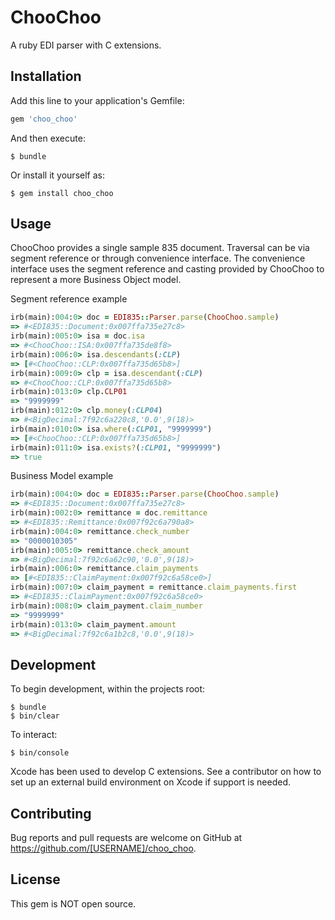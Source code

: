 # ChooChoo

A ruby EDI parser with C extensions.

## Installation

Add this line to your application's Gemfile:

```ruby
gem 'choo_choo'
```

And then execute:

    $ bundle

Or install it yourself as:

    $ gem install choo_choo

## Usage

ChooChoo provides a single sample 835 document.
Traversal can be via segment reference or through convenience interface.
The convenience interface uses the segment reference and casting provided by ChooChoo to represent a more Business Object model.

Segment reference example
```ruby
irb(main):004:0> doc = EDI835::Parser.parse(ChooChoo.sample)
=> #<EDI835::Document:0x007ffa735e27c8>
irb(main):005:0> isa = doc.isa
=> #<ChooChoo::ISA:0x007ffa735de8f8>
irb(main):006:0> isa.descendants(:CLP)
=> [#<ChooChoo::CLP:0x007ffa735d65b8>]
irb(main):009:0> clp = isa.descendant(:CLP)
=> #<ChooChoo::CLP:0x007ffa735d65b8>
irb(main):013:0> clp.CLP01
=> "9999999"
irb(main):012:0> clp.money(:CLP04)
=> #<BigDecimal:7f92c6a220c8,'0.0',9(18)>
irb(main):010:0> isa.where(:CLP01, "9999999")
=> [#<ChooChoo::CLP:0x007ffa735d65b8>]
irb(main):011:0> isa.exists?(:CLP01, "9999999")
=> true
```
Business Model example
```ruby
irb(main):004:0> doc = EDI835::Parser.parse(ChooChoo.sample)
=> #<EDI835::Document:0x007ffa735e27c8>
irb(main):002:0> remittance = doc.remittance
=> #<EDI835::Remittance:0x007f92c6a790a8>
irb(main):004:0> remittance.check_number
=> "0000010305"
irb(main):005:0> remittance.check_amount
=> #<BigDecimal:7f92c6a62c90,'0.0',9(18)>
irb(main):006:0> remittance.claim_payments
=> [#<EDI835::ClaimPayment:0x007f92c6a58ce0>]
irb(main):007:0> claim_payment = remittance.claim_payments.first
=> #<EDI835::ClaimPayment:0x007f92c6a58ce0>
irb(main):008:0> claim_payment.claim_number
=> "9999999"
irb(main):013:0> claim_payment.amount
=> #<BigDecimal:7f92c6a1b2c8,'0.0',9(18)>
```

## Development

To begin development, within the projects root:

    $ bundle
    $ bin/clear
    
To interact:

    $ bin/console
    
Xcode has been used to develop C extensions. See a contributor on how to set up an external build environment on Xcode if support is needed.

## Contributing

Bug reports and pull requests are welcome on GitHub at https://github.com/[USERNAME]/choo_choo.


## License

This gem is NOT open source.